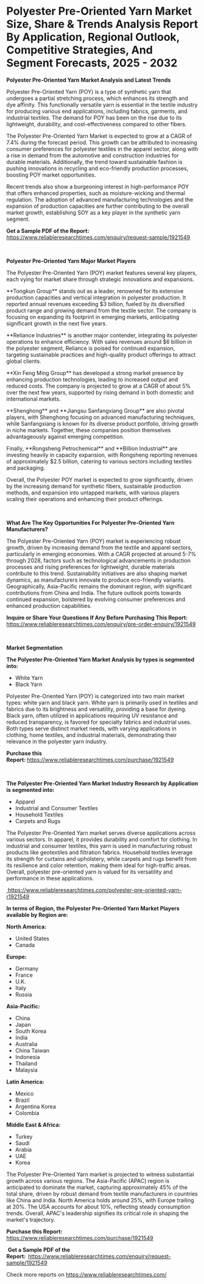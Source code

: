<p><h1>Polyester Pre-Oriented Yarn Market Size, Share & Trends Analysis Report By Application, Regional Outlook, Competitive Strategies, And Segment Forecasts, 2025 - 2032</h1></p><p><strong>Polyester Pre-Oriented Yarn Market Analysis and Latest Trends</strong></p>
<p><p>Polyester Pre-Oriented Yarn (POY) is a type of synthetic yarn that undergoes a partial stretching process, which enhances its strength and dye affinity. This functionally versatile yarn is essential in the textile industry for producing various end applications, including fabrics, garments, and industrial textiles. The demand for POY has been on the rise due to its lightweight, durability, and cost-effectiveness compared to other fibers.</p><p>The Polyester Pre-Oriented Yarn Market is expected to grow at a CAGR of 7.4% during the forecast period. This growth can be attributed to increasing consumer preferences for polyester textiles in the apparel sector, along with a rise in demand from the automotive and construction industries for durable materials. Additionally, the trend toward sustainable fashion is pushing innovations in recycling and eco-friendly production processes, boosting POY market opportunities.</p><p>Recent trends also show a burgeoning interest in high-performance POY that offers enhanced properties, such as moisture-wicking and thermal regulation. The adoption of advanced manufacturing technologies and the expansion of production capacities are further contributing to the overall market growth, establishing SOY as a key player in the synthetic yarn segment.</p></p>
<p><strong>Get a Sample PDF of the Report:&nbsp;</strong> <a href="https://www.reliableresearchtimes.com/enquiry/request-sample/1921549?utm_campaign=3056&utm_medium=2&utm_source=Github&utm_content=ia&utm_term=03042025&utm_id=polyester-pre-oriented-yarn">https://www.reliableresearchtimes.com/enquiry/request-sample/1921549</a></p>
<p>&nbsp;</p>
<p><strong>Polyester Pre-Oriented Yarn Major Market Players</strong></p>
<p><p>The Polyester Pre-Oriented Yarn (POY) market features several key players, each vying for market share through strategic innovations and expansions. </p><p>**Tongkun Group** stands out as a leader, renowned for its extensive production capacities and vertical integration in polyester production. It reported annual revenues exceeding $3 billion, fueled by its diversified product range and growing demand from the textile sector. The company is focusing on expanding its footprint in emerging markets, anticipating significant growth in the next five years.</p><p>**Reliance Industries** is another major contender, integrating its polyester operations to enhance efficiency. With sales revenues around $6 billion in the polyester segment, Reliance is poised for continued expansion, targeting sustainable practices and high-quality product offerings to attract global clients.</p><p>**Xin Feng Ming Group** has developed a strong market presence by enhancing production technologies, leading to increased output and reduced costs. The company is projected to grow at a CAGR of about 5% over the next few years, supported by rising demand in both domestic and international markets.</p><p>**Shenghong** and **Jiangsu Sanfangxiang Group** are also pivotal players, with Shenghong focusing on advanced manufacturing techniques, while Sanfangxiang is known for its diverse product portfolio, driving growth in niche markets. Together, these companies position themselves advantageously against emerging competition.</p><p>Finally, **Rongsheng Petrochemical** and **Billion Industrial** are investing heavily in capacity expansion, with Rongsheng reporting revenues of approximately $2.5 billion, catering to various sectors including textiles and packaging.</p><p>Overall, the Polyester POY market is expected to grow significantly, driven by the increasing demand for synthetic fibers, sustainable production methods, and expansion into untapped markets, with various players scaling their operations and enhancing their product offerings.</p></p>
<p>&nbsp;</p>
<p><strong>What Are The Key Opportunities For Polyester Pre-Oriented Yarn Manufacturers?</strong></p>
<p><p>The Polyester Pre-Oriented Yarn (POY) market is experiencing robust growth, driven by increasing demand from the textile and apparel sectors, particularly in emerging economies. With a CAGR projected at around 5-7% through 2028, factors such as technological advancements in production processes and rising preferences for lightweight, durable materials contribute to this trend. Sustainability initiatives are also shaping market dynamics, as manufacturers innovate to produce eco-friendly variants. Geographically, Asia-Pacific remains the dominant region, with significant contributions from China and India. The future outlook points towards continued expansion, bolstered by evolving consumer preferences and enhanced production capabilities.</p></p>
<p><strong>Inquire or Share Your Questions If Any Before Purchasing This Report:</strong> <a href="https://www.reliableresearchtimes.com/enquiry/pre-order-enquiry/1921549?utm_campaign=3056&utm_medium=2&utm_source=Github&utm_content=ia&utm_term=03042025&utm_id=polyester-pre-oriented-yarn">https://www.reliableresearchtimes.com/enquiry/pre-order-enquiry/1921549</a></p>
<p>&nbsp;</p>
<p><strong>Market Segmentation</strong></p>
<p><strong>The Polyester Pre-Oriented Yarn Market Analysis by types is segmented into:</strong></p>
<p><ul><li>White Yarn</li><li>Black Yarn</li></ul></p>
<p><p>Polyester Pre-Oriented Yarn (POY) is categorized into two main market types: white yarn and black yarn. White yarn is primarily used in textiles and fabrics due to its brightness and versatility, providing a base for dyeing. Black yarn, often utilized in applications requiring UV resistance and reduced transparency, is favored for specialty fabrics and industrial uses. Both types serve distinct market needs, with varying applications in clothing, home textiles, and industrial materials, demonstrating their relevance in the polyester yarn industry.</p></p>
<p><strong>Purchase this Report:&nbsp;</strong><a href="https://www.reliableresearchtimes.com/purchase/1921549?utm_campaign=3056&utm_medium=2&utm_source=Github&utm_content=ia&utm_term=03042025&utm_id=polyester-pre-oriented-yarn">https://www.reliableresearchtimes.com/purchase/1921549</a></p>
<p>&nbsp;</p>
<p><strong>The Polyester Pre-Oriented Yarn Market Industry Research by Application is segmented into:</strong></p>
<p><ul><li>Apparel</li><li>Industrial and Consumer Textiles</li><li>Household Textiles</li><li>Carpets and Rugs</li></ul></p>
<p><p>The Polyester Pre-Oriented Yarn market serves diverse applications across various sectors. In apparel, it provides durability and comfort for clothing. In industrial and consumer textiles, this yarn is used in manufacturing robust products like geotextiles and filtration fabrics. Household textiles leverage its strength for curtains and upholstery, while carpets and rugs benefit from its resilience and color retention, making them ideal for high-traffic areas. Overall, polyester pre-oriented yarn is valued for its versatility and performance in these applications.</p></p>
<p><a href="https://www.reliableresearchtimes.com/polyester-pre-oriented-yarn-r1921549?utm_campaign=3056&utm_medium=2&utm_source=Github&utm_content=ia&utm_term=03042025&utm_id=polyester-pre-oriented-yarn">&nbsp;https://www.reliableresearchtimes.com/polyester-pre-oriented-yarn-r1921549</a></p>
<p><strong>In terms of Region, the Polyester Pre-Oriented Yarn Market Players available by Region are:</strong></p>
<p>
    <p> <strong> North America: </strong>
        <ul>
            <li>United States</li>
            <li>Canada</li>
        </ul>
        </p> 
    <p> <strong> Europe: </strong>
        <ul>
            <li>Germany</li>
            <li>France</li>
            <li>U.K.</li>
            <li>Italy</li>
            <li>Russia</li>
        </ul>
        </p> 
    <p> <strong> Asia-Pacific: </strong>
        <ul>
            <li>China</li>
            <li>Japan</li>
            <li>South Korea</li>
            <li>India</li>
            <li>Australia</li>
            <li>China Taiwan</li>
            <li>Indonesia</li>
            <li>Thailand</li>
            <li>Malaysia</li>
        </ul>
        </p> 
    <p> <strong> Latin America: </strong>
        <ul>
            <li>Mexico</li>
            <li>Brazil</li>
            <li>Argentina Korea</li>
            <li>Colombia</li>
        </ul>
        </p> 
    <p> <strong> Middle East & Africa: </strong>
        <ul>
            <li>Turkey</li>
            <li>Saudi</li>
            <li>Arabia</li>
            <li>UAE</li>
            <li>Korea</li>
        </ul>
    </p>
    </p>
<p><p>The Polyester Pre-Oriented Yarn market is projected to witness substantial growth across various regions. The Asia-Pacific (APAC) region is anticipated to dominate the market, capturing approximately 45% of the total share, driven by robust demand from textile manufacturers in countries like China and India. North America holds around 25%, with Europe trailing at 20%. The USA accounts for about 10%, reflecting steady consumption trends. Overall, APAC's leadership signifies its critical role in shaping the market's trajectory.</p></p>
<p><strong>Purchase this Report: </strong><a href="https://www.reliableresearchtimes.com/purchase/1921549?utm_campaign=3056&utm_medium=2&utm_source=Github&utm_content=ia&utm_term=03042025&utm_id=polyester-pre-oriented-yarn">https://www.reliableresearchtimes.com/purchase/1921549</a></p>
<p>&nbsp;<strong>Get a Sample PDF of the Report:&nbsp;&nbsp;</strong><a href="https://www.reliableresearchtimes.com/enquiry/request-sample/1921549?utm_campaign=3056&utm_medium=2&utm_source=Github&utm_content=ia&utm_term=03042025&utm_id=polyester-pre-oriented-yarn">https://www.reliableresearchtimes.com/enquiry/request-sample/1921549</a></p>
<p><strong></strong></p>
<p>Check more reports on <a href="https://www.reliableresearchtimes.com/?utm_campaign=3056&utm_medium=2&utm_source=Github&utm_content=ia&utm_term=03042025&utm_id=polyester-pre-oriented-yarn">https://www.reliableresearchtimes.com/</a></p>